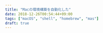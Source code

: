 ```yaml
---
title: "Macの環境構築を自動化した"
date: 2018-12-26T00:54:44+09:00
tags: ["macOS", "shell", "homebrew", "mas"]
draft: true
---
```


